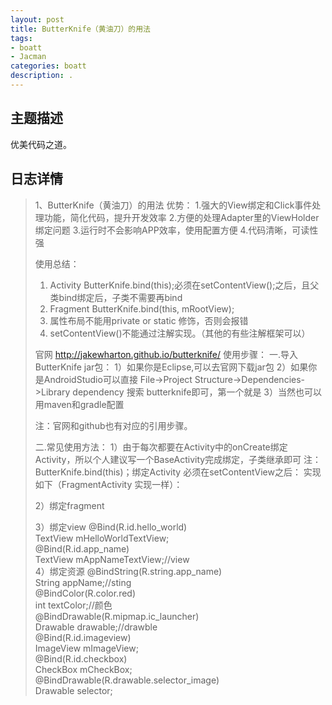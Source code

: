 ```yaml
---
layout: post
title: ButterKnife（黄油刀）的用法 
tags:
- boatt
- Jacman
categories: boatt
description: .
---
```

## 主题描述
优美代码之道。

<!-- more -->
## 日志详情

> 1、ButterKnife（黄油刀）的用法 
> 优势：
> 1.强大的View绑定和Click事件处理功能，简化代码，提升开发效率
> 2.方便的处理Adapter里的ViewHolder绑定问题
> 3.运行时不会影响APP效率，使用配置方便
> 4.代码清晰，可读性强
>
> 使用总结：
> 1. Activity ButterKnife.bind(this);必须在setContentView();之后，且父类bind绑定后，子类不需要再bind
> 2. Fragment ButterKnife.bind(this, mRootView);
> 3. 属性布局不能用private or static 修饰，否则会报错
> 4. setContentView()不能通过注解实现。（其他的有些注解框架可以）
>
> 官网 http://jakewharton.github.io/butterknife/
> 使用步骤：
> 一.导入ButterKnife jar包：
> 1）如果你是Eclipse,可以去官网下载jar包
> 2）如果你是AndroidStudio可以直接 File->Project 		Structure->Dependencies->Library dependency 搜索	butterknife即可，第一个就是
> 3）当然也可以用maven和gradle配置
>
> 注：官网和github也有对应的引用步骤。
>
> 二.常见使用方法：
> 1）由于每次都要在Activity中的onCreate绑定Activity，所以个人建议写一个BaseActivity完成绑定，子类继承即可
>      注：ButterKnife.bind(this)；绑定Activity 必须在setContentView之后：
>      实现如下（FragmentActivity 实现一样）：
>
> 2）绑定fragment
>
> 3）绑定view
> @Bind(R.id.hello_world)  
> TextView mHelloWorldTextView;  
> @Bind(R.id.app_name)  
> TextView mAppNameTextView;//view  
> 4）绑定资源
> @BindString(R.string.app_name)  
> String appName;//sting  
> @BindColor(R.color.red)  
> int textColor;//颜色  
> @BindDrawable(R.mipmap.ic_launcher)  
> Drawable drawable;//drawble  
> @Bind(R.id.imageview)  
> ImageView mImageView;  
> @Bind(R.id.checkbox)  
> CheckBox mCheckBox;  
> @BindDrawable(R.drawable.selector_image)  
> Drawable selector;  
>